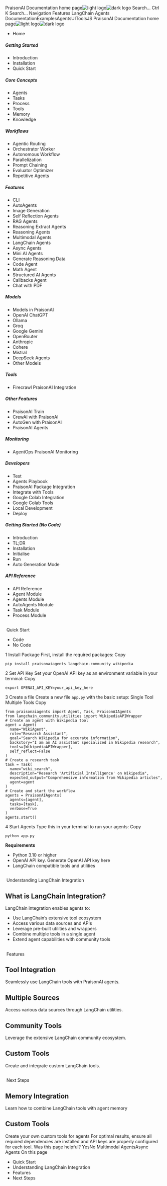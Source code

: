PraisonAI Documentation home page![light logo](https://docs.praison.ai/images/praisonai-logo-large-dark.png)![dark logo](https://docs.praison.ai/images/praisonai-logo-large-light.png)
Search...
Ctrl K
Search...
Navigation
Features
LangChain Agents
DocumentationExamplesAgentsUIToolsJS
PraisonAI Documentation home page![light logo](https://docs.praison.ai/images/praisonai-logo-large-dark.png)![dark logo](https://docs.praison.ai/images/praisonai-logo-large-light.png)
  * Home


##### Getting Started
  * Introduction
  * Installation
  * Quick Start


##### Core Concepts
  * Agents
  * Tasks
  * Process
  * Tools
  * Memory
  * Knowledge


##### Workflows
  * Agentic Routing
  * Orchestrator Worker
  * Autonomous Workflow
  * Parallelization
  * Prompt Chaining
  * Evaluator Optimizer
  * Repetitive Agents


##### Features
  * CLI
  * AutoAgents
  * Image Generation
  * Self Reflection Agents
  * RAG Agents
  * Reasoning Extract Agents
  * Reasoning Agents
  * Multimodal Agents
  * LangChain Agents
  * Async Agents
  * Mini AI Agents
  * Generate Reasoning Data
  * Code Agent
  * Math Agent
  * Structured AI Agents
  * Callbacks Agent
  * Chat with PDF


##### Models
  * Models in PraisonAI
  * OpenAI ChatGPT
  * Ollama
  * Groq
  * Google Gemini
  * OpenRouter
  * Anthropic
  * Cohere
  * Mistral
  * DeepSeek Agents
  * Other Models


##### Tools
  * Firecrawl PraisonAI Integration


##### Other Features
  * PraisonAI Train
  * CrewAI with PraisonAI
  * AutoGen with PraisonAI
  * PraisonAI Agents


##### Monitoring
  * AgentOps PraisonAI Monitoring


##### Developers
  * Test
  * Agents Playbook
  * PraisonAI Package Integration
  * Integrate with Tools
  * Google Colab Integration
  * Google Colab Tools
  * Local Development
  * Deploy


##### Getting Started (No Code)
  * Introduction
  * TL;DR
  * Installation
  * Initialise
  * Run
  * Auto Generation Mode


##### API Reference
  * API Reference
  * Agent Module
  * Agents Module
  * AutoAgents Module
  * Task Module
  * Process Module


## 
​
Quick Start
  * Code
  * No Code


1
Install Package
First, install the required packages:
Copy
```
pip install praisonaiagents langchain-community wikipedia

```

2
Set API Key
Set your OpenAI API key as an environment variable in your terminal:
Copy
```
export OPENAI_API_KEY=your_api_key_here

```

3
Create a file
Create a new file `app.py` with the basic setup:
Single Tool
Multiple Tools
Copy
```
from praisonaiagents import Agent, Task, PraisonAIAgents
from langchain_community.utilities import WikipediaAPIWrapper
# Create an agent with Wikipedia tool
agent = Agent(
  name="WikiAgent",
  role="Research Assistant",
  goal="Search Wikipedia for accurate information",
  backstory="I am an AI assistant specialized in Wikipedia research",
  tools=[WikipediaAPIWrapper],
  self_reflect=False
)
# Create a research task
task = Task(
  name="wiki_search",
  description="Research 'Artificial Intelligence' on Wikipedia",
  expected_output="Comprehensive information from Wikipedia articles",
  agent=agent
)
# Create and start the workflow
agents = PraisonAIAgents(
  agents=[agent],
  tasks=[task],
  verbose=True
)
agents.start()

```

4
Start Agents
Type this in your terminal to run your agents:
Copy
```
python app.py

```

**Requirements**
  * Python 3.10 or higher
  * OpenAI API key. Generate OpenAI API key here
  * LangChain compatible tools and utilities


## 
​
Understanding LangChain Integration
## What is LangChain Integration?
LangChain integration enables agents to:
  * Use LangChain’s extensive tool ecosystem
  * Access various data sources and APIs
  * Leverage pre-built utilities and wrappers
  * Combine multiple tools in a single agent
  * Extend agent capabilities with community tools


## 
​
Features
## Tool Integration
Seamlessly use LangChain tools with PraisonAI agents.
## Multiple Sources
Access various data sources through LangChain utilities.
## Community Tools
Leverage the extensive LangChain community ecosystem.
## Custom Tools
Create and integrate custom LangChain tools.
## 
​
Next Steps
## Memory Integration
Learn how to combine LangChain tools with agent memory
## Custom Tools
Create your own custom tools for agents
For optimal results, ensure all required dependencies are installed and API keys are properly configured for each tool.
Was this page helpful?
YesNo
Multimodal AgentsAsync Agents
On this page
  * Quick Start
  * Understanding LangChain Integration
  * Features
  * Next Steps



